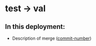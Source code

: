 # test → val

## In this deployment:
<!-- List all major merges that were part of this deployment in the following format: -->
<!-- - Description of merge ([commit-number](#commit-number)) -->
<!-- Example PR for reference: https://bit.ly/3Jvy3vA -->

- Description of merge ([commit-number](#commit-number))
